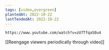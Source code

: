 ```yaml
---
tags: [video,evergreen]
plantedAt: 2022-10-22
lastTendedAt: 2022-10-22
---
```


```vid
https://www.youtube.com/watch?v=zU7TfqaS0u4
```

[[Reengage viewers periodically through video]]
